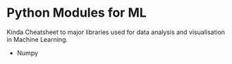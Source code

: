 # Python Modules for ML

Kinda Cheatsheet to major libraries used for data analysis and visualisation in Machine Learning. 

- Numpy
